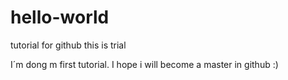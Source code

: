 # hello-world
tutorial for github
this is trial

I´m dong m first tutorial. I hope i will become a master in github :)

